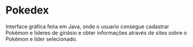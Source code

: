 # Pokedex
Interface gráfica feita em Java, onde o usuario consegue cadastrar Pokémon e lideres de ginásio e obter informações através de sites sobre o Pokémon e líder selecionado.
